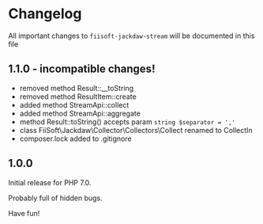 # Changelog

All important changes to `fiisoft-jackdaw-stream` will be documented in this file

## 1.1.0 - incompatible changes!

- removed method Result::__toString
- removed method ResultItem::create
- added method StreamApi::collect
- added method StreamApi::aggregate
- method Result::toString() accepts param `string $separator = ','`
- class FiiSoft\Jackdaw\Collector\Collectors\Collect renamed to CollectIn
- composer.lock added to .gitignore

## 1.0.0

Initial release for PHP 7.0.

Probably full of hidden bugs.

Have fun!